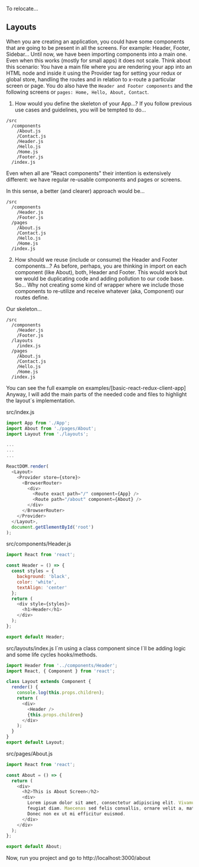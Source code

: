 To relocate...

## Layouts

When you are creating an application, you could have some components that are going to be present in all the screens. For example: Header, Footer, Sidebar... Until now, we have been importing components into a main one. Even when this works (mostly for small apps) it does not scale.
Think about this scenario:
You have a main file where you are rendering your app into an HTML node and inside it using the Provider tag for setting your redux or global store, handling the routes and in relation to x-route a particular screen or page.
You do also have the `Header and Footer components` and the following screens or `pages: Home, Hello, About, Contact`.

1. How would you define the skeleton of your App...?
   If you follow previous use cases and guidelines, you will be tempted to do...

```
/src
  /components
    /About.js
    /Contact.js
    /Header.js
    /Hello.js
    /Home.js
    /Footer.js
  /index.js
```

Even when all are "React components" their intention is extensively different: we have regular re-usable components and pages or screens.

In this sense, a better (and clearer) approach would be...

```
/src
  /components
    /Header.js
    /Footer.js
  /pages
    /About.js
    /Contact.js
    /Hello.js
    /Home.js
  /index.js
```

2. How should we reuse (include or consume) the Header and Footer components...? As before, perhaps, you are thinking in import on each component (like About), both, Header and Footer. This would work but we would be duplicating code and adding pollution to our code base.
   So... Why not creating some kind of wrapper where we include those components to re-utilize and receive whatever (aka, Component) our routes define.

Our skeleton...

```
/src
  /components
    /Header.js
    /Footer.js
  /layouts
    /index.js
  /pages
    /About.js
    /Contact.js
    /Hello.js
    /Home.js
  /index.js
```

You can see the full example on examples/[basic-react-redux-client-app]
Anyway, I will add the main parts of the needed code and files to highlight the layout´s implementation.

src/index.js

```javaScript
import App from './App';
import About from './pages/About';
import Layout from './layouts';

...
...
...

ReactDOM.render(
  <Layout>
    <Provider store={store}>
      <BrowserRouter>
        <div>
          <Route exact path="/" component={App} />
          <Route path="/about" component={About} />
        </div>
      </BrowserRouter>
    </Provider>
  </Layout>,
  document.getElementById('root')
);
```

src/components/Header.js

```javaScript
import React from 'react';

const Header = () => {
  const styles = {
    background: 'black',
    color: 'white',
    textAlign: 'center'
  };
  return (
    <div style={styles}>
      <h1>Header</h1>
    </div>
  );
};

export default Header;
```

src/layouts/index.js
I´m using a class component since I´ll be adding logic and some life cycles hooks/methods.

```javaScript
import Header from '../components/Header';
import React, { Component } from 'react';

class Layout extends Component {
  render() {
    console.log(this.props.children);
    return (
      <div>
        <Header />
        {this.props.children}
      </div>
    );
  }
}
export default Layout;
```

src/pages/About.js

```javaScript
import React from 'react';

const About = () => {
  return (
    <div>
      <h2>This is About Screen</h2>
      <div>
        Lorem ipsum dolor sit amet, consectetur adipiscing elit. Vivamus non
        feugiat diam. Maecenas sed felis convallis, ornare velit a, mattis ante.
        Donec non ex ut mi efficitur euismod.
      </div>
    </div>
  );
};

export default About;
```

Now, run you project and go to http://localhost:3000/about
